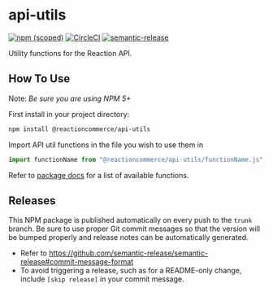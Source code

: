 # api-utils

[![npm (scoped)](https://img.shields.io/npm/v/@reactioncommerce/api-utils.svg)](https://www.npmjs.com/package/@reactioncommerce/api-utils)
[![CircleCI](https://circleci.com/gh/reactioncommerce/api-utils.svg?style=svg)](https://circleci.com/gh/reactioncommerce/api-utils)
[![semantic-release](https://img.shields.io/badge/%20%20%F0%9F%93%A6%F0%9F%9A%80-semantic--release-e10079.svg)](https://github.com/semantic-release/semantic-release)

Utility functions for the Reaction API.

## How To Use

Note: _Be sure you are using NPM 5+_

First install in your project directory:

```bash
npm install @reactioncommerce/api-utils
```

Import API util functions in the file you wish to use them in

```js
import functionName from "@reactioncommerce/api-utils/functionName.js";
```

Refer to [package docs](https://github.com/reactioncommerce/api-utils/tree/trunk/docs) for a list of available functions.

## Releases

This NPM package is published automatically on every push to the `trunk` branch. Be sure to use proper Git commit messages so that the version will be bumped properly and release notes can be automatically generated.

- Refer to https://github.com/semantic-release/semantic-release#commit-message-format
- To avoid triggering a release, such as for a README-only change, include `[skip release]` in your commit message.
